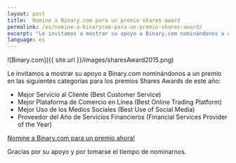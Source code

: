 ```yaml
---
layout: post
title:  Nomine a Binary.com para un premio shares award
permalink: /es/nomine-a-binarycom-para-un-premio-shares-award/
excerpt: "Le invitamos a mostrar su apoyo a Binary.com nominándonos a un premio en las siguientes categorías para los premios Shares Awards de este año..."
language: es
---
```


![Binary.com]({{ site.url }}/images/sharesAward2015.png)

Le invitamos a mostrar su apoyo a Binary.com nominándonos a un premio en las siguientes categorías para los premios Shares Awards de este año:

* Mejor Servicio al Cliente (Best Customer Service)
* Mejor Plataforma de Comercio en Línea (Best Online Trading Platform)
* Mejor Uso de los Medios Sociales (Best Use of Social Media)
* Proveedor del Año de Servicios Financieros (Financial Services Provider of the Year)

[Nomine a Binary.com para un premio ahora!](http://info.binary.com/sharesawards15)

Gracias por su apoyo y por tomarse el tiempo de nominarnos.
